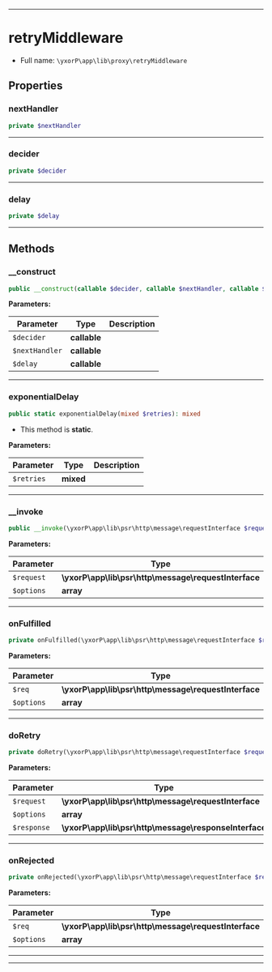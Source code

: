 ***

# retryMiddleware





* Full name: `\yxorP\app\lib\proxy\retryMiddleware`



## Properties


### nextHandler



```php
private $nextHandler
```






***

### decider



```php
private $decider
```






***

### delay



```php
private $delay
```






***

## Methods


### __construct



```php
public __construct(callable $decider, callable $nextHandler, callable $delay = null): mixed
```








**Parameters:**

| Parameter | Type | Description |
|-----------|------|-------------|
| `$decider` | **callable** |  |
| `$nextHandler` | **callable** |  |
| `$delay` | **callable** |  |




***

### exponentialDelay



```php
public static exponentialDelay(mixed $retries): mixed
```



* This method is **static**.




**Parameters:**

| Parameter | Type | Description |
|-----------|------|-------------|
| `$retries` | **mixed** |  |




***

### __invoke



```php
public __invoke(\yxorP\app\lib\psr\http\message\requestInterface $request, array $options): mixed
```








**Parameters:**

| Parameter | Type | Description |
|-----------|------|-------------|
| `$request` | **\yxorP\app\lib\psr\http\message\requestInterface** |  |
| `$options` | **array** |  |




***

### onFulfilled



```php
private onFulfilled(\yxorP\app\lib\psr\http\message\requestInterface $req, array $options): mixed
```








**Parameters:**

| Parameter | Type | Description |
|-----------|------|-------------|
| `$req` | **\yxorP\app\lib\psr\http\message\requestInterface** |  |
| `$options` | **array** |  |




***

### doRetry



```php
private doRetry(\yxorP\app\lib\psr\http\message\requestInterface $request, array $options, \yxorP\app\lib\psr\http\message\responseInterface $response = null): mixed
```








**Parameters:**

| Parameter | Type | Description |
|-----------|------|-------------|
| `$request` | **\yxorP\app\lib\psr\http\message\requestInterface** |  |
| `$options` | **array** |  |
| `$response` | **\yxorP\app\lib\psr\http\message\responseInterface** |  |




***

### onRejected



```php
private onRejected(\yxorP\app\lib\psr\http\message\requestInterface $req, array $options): mixed
```








**Parameters:**

| Parameter | Type | Description |
|-----------|------|-------------|
| `$req` | **\yxorP\app\lib\psr\http\message\requestInterface** |  |
| `$options` | **array** |  |




***


***


